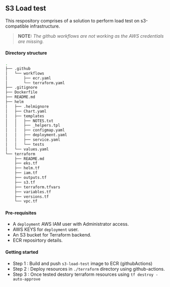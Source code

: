 ## S3 Load test
This respository comprises of a solution to perform load test on s3-compatible infrastructure.

> **NOTE:** *The github workflows are not working as the AWS credentials are missing.*


#### Directory structure

```bash
.
├── .github
│   └── workflows
│       ├── ecr.yaml
│       └── terraform.yaml
├── .gitignore
├── Dockerfile
├── README.md
├── helm
│   ├── .helmignore
│   ├── Chart.yaml
│   ├── templates
│   │   ├── NOTES.txt
│   │   ├── _helpers.tpl
│   │   ├── configmap.yaml
│   │   ├── deployment.yaml
│   │   ├── service.yaml
│   │   └── tests
│   └── values.yaml
└── terraform
    ├── README.md
    ├── eks.tf
    ├── helm.tf
    ├── iam.tf
    ├── outputs.tf
    ├── s3.tf
    ├── terraform.tfvars
    ├── variables.tf
    ├── versions.tf
    └── vpc.tf
```

#### Pre-requisites
* A `deployment` AWS IAM user with Administrator access.
* AWS KEYS for `deployment` user.
* An S3 bucket for Terraform backend.
* ECR reposirtory details.

#### Getting started
* Step 1 : Build and push `s3-load-test` image to ECR (githubActions)
* Step 2 : Deploy resources in `./terraform` directory using github-actions.
* Step 3 : Once tested destory terraform resources using `tf destroy -auto-approve`





